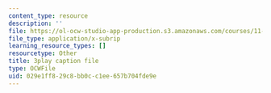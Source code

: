 ```yaml
---
content_type: resource
description: ''
file: https://ol-ocw-studio-app-production.s3.amazonaws.com/courses/11-384-malaysia-sustainable-cities-practicum-spring-2018/029e1ff829c8bb0cc1ee657b704fde9e_b-PoEwPoRe8.srt
file_type: application/x-subrip
learning_resource_types: []
resourcetype: Other
title: 3play caption file
type: OCWFile
uid: 029e1ff8-29c8-bb0c-c1ee-657b704fde9e
---
```

